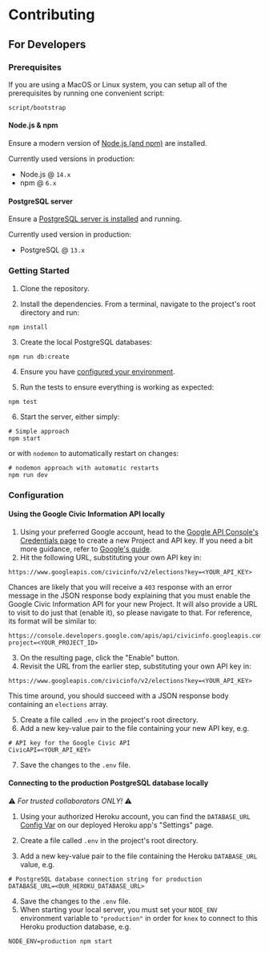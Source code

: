 # Contributing

## For Developers

### Prerequisites

If you are using a MacOS or Linux system, you can setup all of the prerequisites by running one convenient script:

```shell
script/bootstrap
```

#### Node.js & npm

Ensure a modern version of [Node.js (and npm)](https://nodejs.org/en/download/) are installed.

Currently used versions in production:
- Node.js @ `14.x`
- npm @ `6.x`

#### PostgreSQL server

Ensure a [PostgreSQL server is installed](https://www.postgresql.org/download/) and running.

Currently used version in production:
- PostgreSQL @ `13.x`

### Getting Started

1. Clone the repository.

2. Install the dependencies. From a terminal, navigate to the project's root directory and run:

```shell
npm install
```

3. Create the local PostgreSQL databases:

```shell
npm run db:create
```

4. Ensure you have [configured your environment](#configuration).

5. Run the tests to ensure everything is working as expected:

```shell
npm test
```

6. Start the server, either simply:

```shell
# Simple approach
npm start
```

  or with `nodemon` to automatically restart on changes:

```shell
# nodemon approach with automatic restarts
npm run dev
```

### Configuration

#### Using the Google Civic Information API locally

1. Using your preferred Google account, head to the [Google API Console's Credentials page](https://console.developers.google.com/apis/credentials) to create a new Project and API key. If you need a bit more guidance, refer to [Google's guide](https://developers.google.com/civic-information/docs/using_api).
2. Hit the following URL, substituting your own API key in:

```
https://www.googleapis.com/civicinfo/v2/elections?key=<YOUR_API_KEY>
```

  Chances are likely that you will receive a `403` response with an error message in the JSON response body explaining that you must enable the Google Civic Information API for your new Project. It will also provide a URL to visit to do just that (enable it), so please navigate to that. For reference, its format will be similar to:

```
https://console.developers.google.com/apis/api/civicinfo.googleapis.com/overview?project=<YOUR_PROJECT_ID>
```

3. On the resulting page, click the "Enable" button.
4. Revisit the URL from the earlier step, substituting your own API key in:

```
https://www.googleapis.com/civicinfo/v2/elections?key=<YOUR_API_KEY>
```

  This time around, you should succeed with a JSON response body containing an `elections` array.

5. Create a file called  `.env` in the project's root directory.
6. Add a new key-value pair to the file containing your new API key, e.g.

```
# API key for the Google Civic API
CivicAPI=<YOUR_API_KEY>
```

7. Save the changes to the `.env` file.

#### Connecting to the production PostgreSQL database locally

:warning: _For trusted collaborators ONLY!_ :warning:

1. Using your authorized Heroku account, you can find the `DATABASE_URL` [Config Var](https://devcenter.heroku.com/articles/config-vars) on our deployed Heroku app's "Settings" page.

2. Create a file called `.env` in the project's root directory.
3. Add a new key-value pair to the file containing the Heroku `DATABASE_URL` value, e.g.

```
# PostgreSQL database connection string for production
DATABASE_URL=<OUR_HEROKU_DATABASE_URL>
```

4. Save the changes to the `.env` file.
5. When starting your local server, you must set your `NODE_ENV` environment variable to `"production"` in order for `knex` to connect to this Heroku production database, e.g.

```shell
NODE_ENV=production npm start
```
